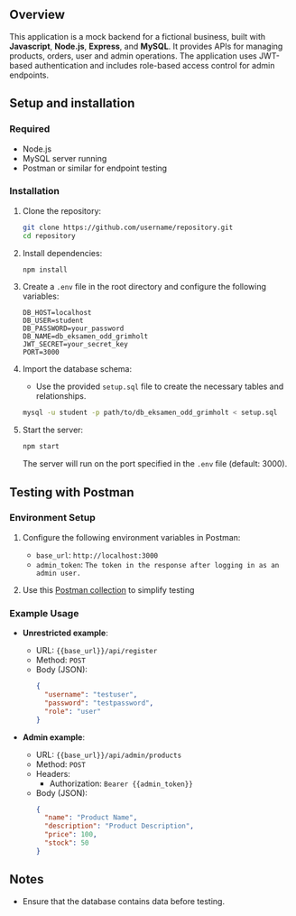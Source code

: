 ## Overview
This application is a mock backend for a fictional business, built with **Javascript**, **Node.js**, **Express**, and **MySQL**. It provides APIs for managing products, orders, user and admin operations. The application uses JWT-based authentication and includes role-based access control for admin endpoints.


## Setup and installation

### Required
- Node.js
- MySQL server running
- Postman or similar for endpoint testing

### Installation
1. Clone the repository:
   ```bash
   git clone https://github.com/username/repository.git
   cd repository
   ```

2. Install dependencies:
   ```bash
   npm install
   ```

3. Create a `.env` file in the root directory and configure the following variables:
   ```env
   DB_HOST=localhost
   DB_USER=student
   DB_PASSWORD=your_password
   DB_NAME=db_eksamen_odd_grimholt
   JWT_SECRET=your_secret_key
   PORT=3000
   ```

4. Import the database schema:
   - Use the provided `setup.sql` file to create the necessary tables and relationships.
   ```bash
   mysql -u student -p path/to/db_eksamen_odd_grimholt < setup.sql
   ```

5. Start the server:
   ```bash
   npm start
   ```
   The server will run on the port specified in the `.env` file (default: 3000).


## Testing with Postman
### Environment Setup
1. Configure the following environment variables in Postman:
   - `base_url`: `http://localhost:3000`
   - `admin_token`: `The token in the response after logging in as an admin user.`

2. Use this [Postman collection](https://api.postman.com/collections/33585276-cc03808a-ecd3-413d-99f4-14068bcffd8f?access_key=PMAT-01JDGZ5DSJCR9VYC7HS52NAF6Y) to simplify testing 

### Example Usage
- **Unrestricted example**:
  - URL: `{{base_url}}/api/register`
  - Method: `POST`
  - Body (JSON):
    ```json
    {
      "username": "testuser",
      "password": "testpassword",
      "role": "user"
    }
    ```

- **Admin example**:
  - URL: `{{base_url}}/api/admin/products`
  - Method: `POST`
  - Headers:
    - Authorization: `Bearer {{admin_token}}`
  - Body (JSON):
    ```json
    {
      "name": "Product Name",
      "description": "Product Description",
      "price": 100,
      "stock": 50
    }
    ```

## Notes

- Ensure that the database contains data before testing.

